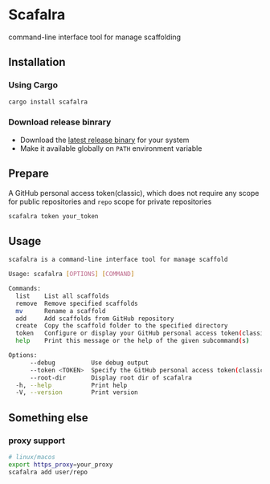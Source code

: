 # Scafalra

command-line interface tool for manage scaffolding

## Installation

### Using Cargo

```bash
cargo install scafalra
```

### Download release binrary

- Download the [latest release binary](https://github.com/shixinhuang99/scafalra/releases) for your system
- Make it available globally on `PATH` environment variable

## Prepare

A GitHub personal access token(classic), which does not require any scope for public repositories
and `repo` scope for private repositories

```bash
scafalra token your_token
```

## Usage

```bash
scafalra is a command-line interface tool for manage scaffold

Usage: scafalra [OPTIONS] [COMMAND]

Commands:
  list    List all scaffolds
  remove  Remove specified scaffolds
  mv      Rename a scaffold
  add     Add scaffolds from GitHub repository
  create  Copy the scaffold folder to the specified directory
  token   Configure or display your GitHub personal access token(classic)
  help    Print this message or the help of the given subcommand(s)

Options:
      --debug          Use debug output
      --token <TOKEN>  Specify the GitHub personal access token(classic)
      --root-dir       Display root dir of scafalra
  -h, --help           Print help
  -V, --version        Print version
```

## Something else

### proxy support

```bash
# linux/macos
export https_proxy=your_proxy
scafalra add user/repo
```
